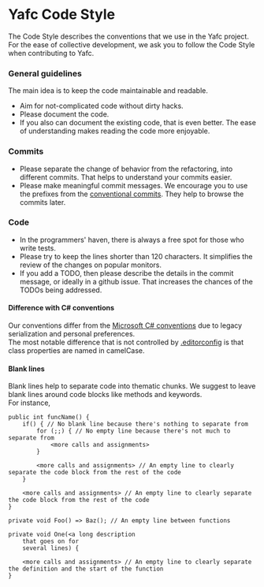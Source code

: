 # Yafc Code Style

The Code Style describes the conventions that we use in the Yafc project.  
For the ease of collective development, we ask you to follow the Code Style when contributing to Yafc.

### General guidelines

The main idea is to keep the code maintainable and readable.

* Aim for not-complicated code without dirty hacks.
* Please document the code. 
* If you also can document the existing code, that is even better. The ease of understanding makes reading the code more enjoyable.

### Commits
* Please separate the change of behavior from the refactoring, into different commits. That helps to understand your commits easier.
* Please make meaningful commit messages. We encourage you to use the prefixes from the [conventional commits](https://www.conventionalcommits.org/en/v1.0.0-beta.2/#summary). They help to browse the commits later.

### Code
* In the programmers' haven, there is always a free spot for those who write tests.
* Please try to keep the lines shorter than 120 characters. It simplifies the review of the changes on popular monitors.
* If you add a TODO, then please describe the details in the commit message, or ideally in a github issue. That increases the chances of the TODOs being addressed.

#### Difference with C# conventions
Our conventions differ from the [Microsoft C# conventions](https://learn.microsoft.com/en-us/dotnet/csharp/fundamentals/coding-style/identifier-names)
due to legacy serialization and personal preferences.  
The most notable difference that is not controlled by [.editorconfig](/.editorconfig) is that class properties are named in camelCase.

#### Blank lines
Blank lines help to separate code into thematic chunks. 
We suggest to leave blank lines around code blocks like methods and keywords.  
For instance,
```
public int funcName() {
    if() { // No blank line because there's nothing to separate from
        for (;;) { // No empty line because there's not much to separate from
            <more calls and assignments>
        }

        <more calls and assignments> // An empty line to clearly separate the code block from the rest of the code
    }

    <more calls and assignments> // An empty line to clearly separate the code block from the rest of the code
}

private void Foo() => Baz(); // An empty line between functions

private void One(<a long description
    that goes on for
    several lines) {

    <more calls and assignments> // An empty line to clearly separate the definition and the start of the function
}
```

